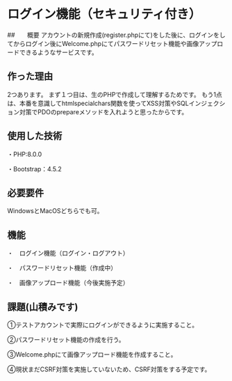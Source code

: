 # ログイン機能（セキュリティ付き）

##　　概要
アカウントの新規作成(register.phpにて)をした後に、ログインをしてからログイン後にWelcome.phpにてパスワードリセット機能や画像アップロードできるようなサービスです。

##  作った理由
2つあります。
まず１つ目は、生のPHPで作成して理解するためです。
もう1点は、本番を意識してhtmlspecialchars関数を使ってXSS対策やSQLインジェクション対策でPDOのprepareメソッドを入れようと思ったからです。

##  使用した技術
・PHP:8.0.0

・Bootstrap：4.5.2

## 必要要件
WindowsとMacOSどちらでも可。

##  機能
・　ログイン機能（ログイン・ログアウト）

・　パスワードリセット機能（作成中）

・　画像アップロード機能（今後実施予定）

##  課題(山積みです)

①テストアカウントで実際にログインができるように実施すること。

②パスワードリセット機能の作成を行う。

③Welcome.phpにて画像アップロード機能を作成すること。

④現状まだCSRF対策を実施していないため、CSRF対策をする予定です。
